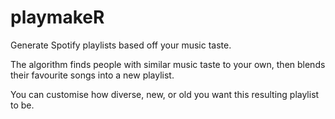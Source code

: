 # playmakeR
Generate Spotify playlists based off your music taste.

The algorithm finds people with similar music taste to your own, then blends their favourite songs into a new playlist.  

You can customise how diverse, new, or old you want this resulting playlist to be.



